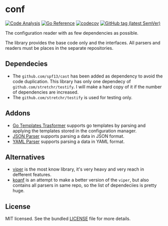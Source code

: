 # conf

[![Code Analysis](https://github.com/sv-tools/conf/actions/workflows/checks.yaml/badge.svg)](https://github.com/sv-tools/conf/actions/workflows/checks.yaml)
[![Go Reference](https://pkg.go.dev/badge/github.com/sv-tools/conf.svg)](https://pkg.go.dev/github.com/sv-tools/conf)
[![codecov](https://codecov.io/gh/sv-tools/conf/branch/main/graph/badge.svg?token=0XVOTDR1CW)](https://codecov.io/gh/sv-tools/conf)
[![GitHub tag (latest SemVer)](https://img.shields.io/github/v/tag/sv-tools/conf?style=flat)](https://github.com/sv-tools/conf/releases)

The configuration reader with as few dependencies as possible.

The library provides the base code only and the interfaces. All parsers and readers must be places in the separate repositories.


## Dependecies

* The `github.com/spf13/cast` has been added as dependency to avoid the code duplication.
This library has only one dependecy of `github.com/stretchr/testify`.
I will make a hard copy of it if the number of dependencies are increased.
* The `github.com/stretchr/testify` is used for testing only.


## Addons

* [Go Templates Trasformer](https://github.com/sv-tools/conf-transformer-go-template) supports go templates by parsing and applying the templates stored in the configuration manager.
* [JSON Parser](https://github.com/sv-tools/conf-parser-json) supports parsing a data in JSON format.
* [YAML Parser](https://github.com/sv-tools/conf-parser-yaml) supports parsing a data in YAML format.

## Alternatives

* [viper](https://github.com/spf13/viper) is the most know library, it's very heavy and very reach in defferent features.
* [koanf](https://github.com/knadh/koanf) is an attempt to make a better version of the `viper`, but also contains all parsers in same repo, so the list of dependeciies is pretty huge.


## License

MIT licensed. See the bundled [LICENSE](LICENSE) file for more details.
